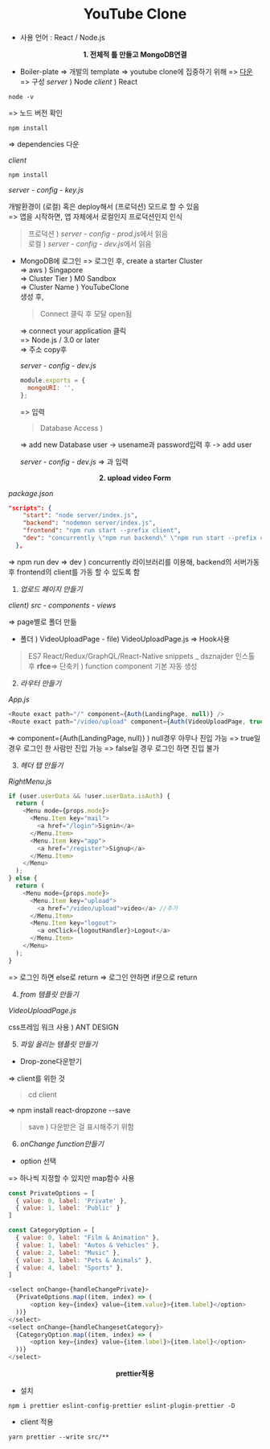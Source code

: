 <h1 align="center">
<strong>YouTube Clone</strong><br>
</h1>

- 사용 언어 : React / Node.js

<p align="center">
<strong>1. 전체적 틀 만들고 MongoDB연결</strong><br>
</p>

- Boiler-plate
  => 개발의 template
  => youtube clone에 집중하기 위해
  => [다운](https://github.com/jaewonhimnae/boilerplate-mern-stack)
  => 구성
  _server_ ) Node
  _client_ ) React

```
node -v
```

=> 노드 버전 확인

```
npm install
```

=> dependencies 다운

_client_

```
npm install
```

_server - config - key.js_

개발환경이 (로컬) 혹은 deploy해서 (프로덕션) 모드로 할 수 있음<br>
=> 앱을 시작하면, 앱 자체에서 로컬인지 프로덕션인지 인식

> 프로덕션 ) *server - config - prod.js*에서 읽음<br>
> 로컬 ) *server - config - dev.js*에서 읽음

- MongoDB에 로그인
  => 로그인 후, create a starter Cluster<br>
  => aws ) Singapore<br>
  => Cluster Tier ) M0 Sandbox<br>
  => Cluster Name ) YouTubeClone<br>
  생성 후,<br>

  > Connect 클릭 후 모달 open됨<br>

  => connect your application 클릭<br>
  => Node.js / 3.0 or later<br>
  => 주소 copy후

  _server - config - dev.js_

  ```javascript
  module.exports = {
    mongoURI: '',
  };
  ```

  => 입력

  > Database Access ) <br>

  => add new Database user -> usename과 password입력 후 -> add user

  _server - config - dev.js_
  => <usename>과 <password>입력

<p align="center">
<strong>2. upload video Form</strong><br>
</p>

_package.json_

```json
"scripts": {
    "start": "node server/index.js",
    "backend": "nodemon server/index.js",
    "frontend": "npm run start --prefix client",
    "dev": "concurrently \"npm run backend\" \"npm run start --prefix client\""
  },
```

=> npm run dev
=> dev ) concurrently 라이브러리를 이용해, backend의 서버가동 후 frontend의 client를 가동 할 수 있도록 함

1. _업로드 페이지 만들기_

_client) src - components - views_

=> page별로 폴더 만듦

- 폴더 ) VideoUploadPage - file) VideoUploadPage.js
  => Hook사용

> ES7 React/Redux/GraphQL/React-Native snippets \_ dsznajder 인스톨 후
> <strong>rfce</strong>=> 단축키 ) function component 기본 자동 생성

2. _라우터 만들기_

_App.js_

```javascript
<Route exact path="/" component={Auth(LandingPage, null)} />
<Route exact path="/video/upload" component={Auth(VideoUploadPage, true)} /> //추가
```

=> component={Auth(LandingPage, null)} ) null경우 아무나 진입 가능
=> true일 경우 로그인 한 사람만 진입 가능
=> false일 경우 로그인 하면 진입 불가

3. _헤더 탭 만들기_

_RightMenu.js_

```javascript
if (user.userData && !user.userData.isAuth) {
  return (
    <Menu mode={props.mode}>
      <Menu.Item key="mail">
        <a href="/login">Signin</a>
      </Menu.Item>
      <Menu.Item key="app">
        <a href="/register">Signup</a>
      </Menu.Item>
    </Menu>
  );
} else {
  return (
    <Menu mode={props.mode}>
      <Menu.Item key="upload">
        <a href="/video/upload">video</a> //추가
      </Menu.Item>
      <Menu.Item key="logout">
        <a onClick={logoutHandler}>Logout</a>
      </Menu.Item>
    </Menu>
  );
}
```

=> 로그인 하면 else로 return
=> 로그인 안하면 if문으로 return

4. _from 템플릿 만들기_

_VideoUploadPage.js_

css프레임 워크 사용 ) ANT DESIGN

5. _파일 올리는 템플릿 만들기_

- Drop-zone다운받기

=> client를 위한 것

> cd client

=> npm install react-dropzone --save

> save ) 다운받은 걸 표시해주기 위함

6. _onChange function만들기_

- option 선택

=> 하나씩 지정할 수 있지만 map함수 사용

```javascript
const PrivateOptions = [
  { value: 0, label: 'Private' },
  { value: 1, label: 'Public' }
]

const CategoryOption = [
  { value: 0, label: "Film & Animation" },
  { value: 1, label: "Autos & Vehicles" },
  { value: 2, label: "Music" },
  { value: 3, label: "Pets & Animals" },
  { value: 4, label: "Sports" },
]

<select onChange={handleChangePrivate}>
  {PrivateOptions.map((item, index) => (
      <option key={index} value={item.value}>{item.label}</option>
  ))}
</select>
<select onChange={handleChangesetCategory}>
  {CategoryOption.map((item, index) => (
      <option key={index} value={item.label}>{item.label}</option>
  ))}
</select>
```

<p align="center">
<strong>prettier적용</strong><br>
</p>

- 설치

```
npm i prettier eslint-config-prettier eslint-plugin-prettier -D

```

- client 적용

```
yarn prettier --write src/**
```
